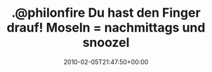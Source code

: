 ---
retweeted: false
source: <a href="http://twitter.com" rel="nofollow">Twitter Web Client</a>
entities:
  hashtags: []
  symbols: []
  user_mentions:
  - name: Philip
    screen_name: PhilOnFire
    indices:
    - '1'
    - '12'
    id_str: '739681261'
    id: '739681261'
  urls: []
display_text_range:
- '0'
- '80'
favorite_count: '0'
id_str: '8694832639'
truncated: false
retweet_count: '0'
id: '8694832639'
created_at: Fri Feb 05 21:47:50 +0000 2010
favorited: false
full_text: ".@philonfire Du hast den Finger drauf! Moseln = nachmittags und snoozeln
  = früh!"
lang: de
tags:
- pesos/twitter
date: '2010-02-05T21:47:50+00:00'
src: https://twitter.com/bascht/status/8694832639
original_url: https://twitter.com/bascht/status/8694832639
type: twitter_tweet
text: ".@philonfire Du hast den Finger drauf! Moseln = nachmittags und snoozeln =
  früh!"
title: ".@philonfire Du hast den Finger drauf! Moseln = nachmittags und snoozel"

---